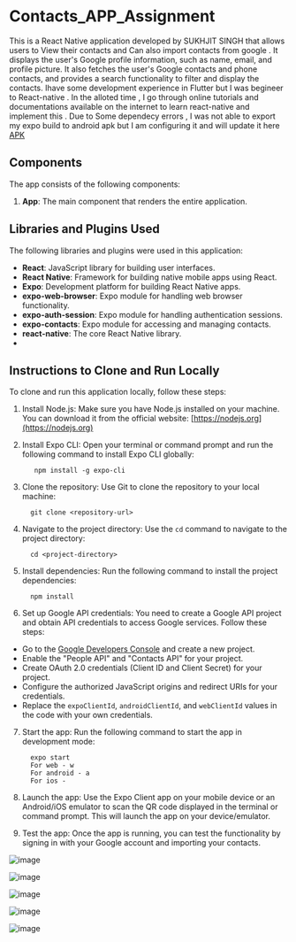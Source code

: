 # Contacts_APP_Assignment

This is a React Native application  developed by SUKHJIT SINGH that allows users to View  their contacts and Can also import contacts from google . It displays the user's Google profile information, such as name, email, and profile picture. It also fetches the user's Google contacts and phone contacts, and provides a search functionality to filter and display the contacts. Ihave some development experience in Flutter but I was begineer to React-native . In the alloted time , I go through online tutorials and documentations available on the internet to learn react-native and implement this .
Due to Some dependecy errors , I was not able to export my expo build to android apk but I am configuring it and will update it here [APK](https://drive.google.com/drive/folders/1n7ugC37-YB11yL-gDwH4FxUbsTdufYUc?usp=sharing)

## Components

The app consists of the following components:

1. **App**: The main component that renders the entire application.

## Libraries and Plugins Used

The following libraries and plugins were used in this application:

- **React**: JavaScript library for building user interfaces.
- **React Native**: Framework for building native mobile apps using React.
- **Expo**: Development platform for building React Native apps.
- **expo-web-browser**: Expo module for handling web browser functionality.
- **expo-auth-session**: Expo module for handling authentication sessions.
- **expo-contacts**: Expo module for accessing and managing contacts.
- **react-native**: The core React Native library.
- 
## Instructions to Clone and Run Locally

To clone and run this application locally, follow these steps:

1. Install Node.js: Make sure you have Node.js installed on your machine. You can download it from the official website: [https://nodejs.org](https://nodejs.org)

2. Install Expo CLI: Open your terminal or command prompt and run the following command to install Expo CLI globally:

          npm install -g expo-cli


3. Clone the repository: Use Git to clone the repository to your local machine:

         git clone <repository-url>

4. Navigate to the project directory: Use the `cd` command to navigate to the project directory:

         cd <project-directory>

5. Install dependencies: Run the following command to install the project dependencies:

         npm install

6. Set up Google API credentials: You need to create a Google API project and obtain API credentials to access Google services. Follow these steps:

- Go to the [Google Developers Console](https://console.developers.google.com) and create a new project.
- Enable the "People API" and "Contacts API" for your project.
- Create OAuth 2.0 credentials (Client ID and Client Secret) for your project.
- Configure the authorized JavaScript origins and redirect URIs for your credentials.
- Replace the `expoClientId`, `androidClientId`, and `webClientId` values in the code with your own credentials.

7. Start the app: Run the following command to start the app in development mode:

         expo start
         For web - w
         For android - a
         For ios - 
         
8. Launch the app: Use the Expo Client app on your mobile device or an Android/iOS emulator to scan the QR code displayed in the terminal or command prompt. This will launch the app on your device/emulator.


9. Test the app: Once the app is running, you can test the functionality by signing in with your Google account and importing your contacts.

![image](https://github.com/SUKHJIT-CYBER/Contacts_APP/assets/78156807/d1b90c15-3986-49e3-894a-a64ad835b352)

![image](https://github.com/SUKHJIT-CYBER/Contacts_APP/assets/78156807/006c4050-9e96-4ae3-a1f3-a62886161c57)

![image](https://github.com/SUKHJIT-CYBER/Contacts_APP_Assignment/assets/78156807/c847a15b-88e6-4c30-ac4a-1a7dd1cd1dcc)

![image](https://github.com/SUKHJIT-CYBER/Contacts_APP_Assignment/assets/78156807/37069b6a-5861-4e09-9826-6fbe66fdcd52)

![image](https://github.com/SUKHJIT-CYBER/Contacts_APP_Assignment/assets/78156807/5a47984b-c889-4465-9e44-7e1f36d1d87b)


